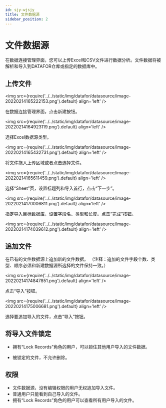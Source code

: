 ```yaml
---
id: sjy-wjsjy
title: 文件数据源
sidebar_position: 2
---
```

# 文件数据源

在数据连接管理界面，您可以上传Excel和CSV文件进行数据分析。文件数据将被解析和导入到DATAFOR仓库或指定的数据库中。

## 上传文件

<img src={require('../../static/img/datafor/datasource/image-20220214165222153.png').default} 
  align='left'
/> 
<div style={{clear:"both"}}></div>

在数据连接管理界面，点击新建按钮。

<img src={require('../../static/img/datafor/datasource/image-20220214164923119.png').default} 
  align='left'
/> 
<div style={{clear:"both"}}></div>

选择Excel数据源类型。

<img src={require('../../static/img/datafor/datasource/image-20220214165432731.png').default} 
  align='left'
/> 
<div style={{clear:"both"}}></div>

将文件拖入上传区域或者点击选择文件。

<img src={require('../../static/img/datafor/datasource/image-20220214165611459.png').default} 
  align='left'
/> 
<div style={{clear:"both"}}></div>

选择“Sheet”页，设置标题列和导入首行，点击“下一步”。

<img src={require('../../static/img/datafor/datasource/image-20220214170006811.png').default} 
  align='left'
/> 
<div style={{clear:"both"}}></div>

指定导入目标数据库，设置字段名、类型和长度。点击“完成”按钮。

<img src={require('../../static/img/datafor/datasource/image-20220214174039612.png').default} 
  align='left'
/> 
<div style={{clear:"both"}}></div>

## 追加文件

在已有的文件数据源上追加新的文件数据。
（注释：追加的文件字段个数、类型、顺序必须和新建数据源所选择的文件保持一致。）

<img src={require('../../static/img/datafor/datasource/image-20220214174847851.png').default} 
  align='left'
/> 
<div style={{clear:"both"}}></div>

点击“导入”按钮。

<img src={require('../../static/img/datafor/datasource/image-20220214175006681.png').default} 
  align='left'
/> 
<div style={{clear:"both"}}></div>


选择要追加导入的文件，点击“导入”按钮。

## 将导入文件锁定

- 拥有“Lock Records”角色的用户，可以锁住其他用户导入的文件数据。

- 被锁定的文件，不允许删除。


## 权限

- 文件数据源，没有编辑权限的用户无权追加导入文件。
- 普通用户只能看到自己导入的文件。
- 拥有“Lock Records”角色的用户可以查看所有用户导入的文件。
